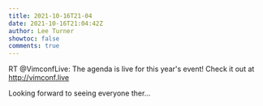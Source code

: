 ```yaml
---
title: 2021-10-16T21-04
date: 2021-10-16T21:04:42Z
author: Lee Turner
showtoc: false
comments: true
---
```


RT @VimconfLive: The agenda is live for this year's event! Check it out at http://vimconf.live

Looking forward to seeing everyone ther…

